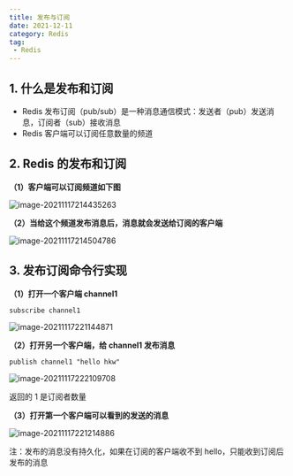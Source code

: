 ```yaml
---
title: 发布与订阅
date: 2021-12-11
category: Redis
tag:
 - Redis
---
```


## 1. 什么是发布和订阅

- Redis 发布订阅（pub/sub）是一种消息通信模式：发送者（pub）发送消息，订阅者（sub）接收消息
- Redis 客户端可以订阅任意数量的频道

## 2. Redis 的发布和订阅

**（1）客户端可以订阅频道如下图**

![image-20211117214435263](http://img.hl1015.top/blog/image-20211117214435263.png)

**（2）当给这个频道发布消息后，消息就会发送给订阅的客户端**

![image-20211117214504786](http://img.hl1015.top/blog/image-20211117214504786.png)

## 3. 发布订阅命令行实现

**（1）打开一个客户端 channel1**

```shell
subscribe channel1
```

![image-20211117221144871](http://img.hl1015.top/blog/image-20211117221144871.png)

**（2）打开另一个客户端，给 channel1 发布消息**

```shell
publish channel1 "hello hkw"
```

![image-20211117222109708](http://img.hl1015.top/blog/image-20211117222109708.png)

返回的 1 是订阅者数量

**（3）打开第一个客户端可以看到的发送的消息**

![image-20211117221214886](http://img.hl1015.top/blog/image-20211117221214886.png)

注：发布的消息没有持久化，如果在订阅的客户端收不到 hello，只能收到订阅后发布的消息